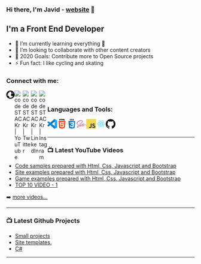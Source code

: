 ### Hi there, I'm Javid - [website] 👋

## I'm a Front End Developer

- 🌱 I’m currently learning everything 🤣
- 👯 I’m looking to collaborate with other content creators
- 🥅 2020 Goals: Contribute more to Open Source projects
- ⚡ Fun fact: I like cycling and skating

### Connect with me:

[<img align="left" alt="codeSTACKr.com" width="22px" src="https://raw.githubusercontent.com/iconic/open-iconic/master/svg/globe.svg" />][website]
[<img align="left" alt="codeSTACKr | YouTube" width="22px" src="https://cdn.jsdelivr.net/npm/simple-icons@v3/icons/youtube.svg" />][youtube]
[<img align="left" alt="codeSTACKr | Twitter" width="22px" src="https://cdn.jsdelivr.net/npm/simple-icons@v3/icons/twitter.svg" />][twitter]
[<img align="left" alt="codeSTACKr | LinkedIn" width="22px" src="https://cdn.jsdelivr.net/npm/simple-icons@v3/icons/linkedin.svg" />][linkedin]
[<img align="left" alt="codeSTACKr | Instagram" width="22px" src="https://cdn.jsdelivr.net/npm/simple-icons@v3/icons/instagram.svg" />][instagram]

<br />

### Languages and Tools:

<img align="left" alt="Visual Studio Code" width="26px" src="https://raw.githubusercontent.com/github/explore/80688e429a7d4ef2fca1e82350fe8e3517d3494d/topics/visual-studio-code/visual-studio-code.png" />

<img align="left" alt="HTML5" width="26px" src="https://raw.githubusercontent.com/github/explore/80688e429a7d4ef2fca1e82350fe8e3517d3494d/topics/html/html.png" />
<img align="left" alt="CSS3" width="26px" src="https://raw.githubusercontent.com/github/explore/80688e429a7d4ef2fca1e82350fe8e3517d3494d/topics/css/css.png" />
<img align="left" alt="Sass" width="26px" src="https://raw.githubusercontent.com/github/explore/80688e429a7d4ef2fca1e82350fe8e3517d3494d/topics/sass/sass.png" />
<img align="left" alt="JavaScript" width="26px" src="https://raw.githubusercontent.com/github/explore/80688e429a7d4ef2fca1e82350fe8e3517d3494d/topics/javascript/javascript.png" />
<img align="left" alt="React" width="26px" src="https://raw.githubusercontent.com/github/explore/80688e429a7d4ef2fca1e82350fe8e3517d3494d/topics/react/react.png" />
<img align="left" alt="GitHub" width="26px" src="https://raw.githubusercontent.com/github/explore/78df643247d429f6cc873026c0622819ad797942/topics/github/github.png" />

<br />
<br />

---

### 📺 Latest YouTube Videos

<!-- YOUTUBE:START -->
- [Code samples prepared with Html, Css, Javascript and Bootstrap](https://www.youtube.com/watch?v=3yKk4t7OdxM&list=PL8p8jd_OmfzLSVAfZ_zLIMi2IBYY7QAVJ&ab_channel=TheJaviDev)
- [Site examples prepared with Html, Css, Javascript and Bootstrap](https://www.youtube.com/watch?v=IO0wx-dPxYc&list=PL8p8jd_OmfzLAdD7BjMI5UU-0alFRVph_)
- [Game examples prepared with Html, Css, Javascript and Bootstrap](https://www.youtube.com/watch?v=bFpVMVIfPCY&list=PL8p8jd_OmfzKC0j506BJzmsld2uphMLME)
- [TOP 10 VİDEO - 1](https://www.youtube.com/watch?v=6MlTpxWmv4g&list=PL8p8jd_OmfzLdmfd8-qhrJT93cCQYuxlP&ab_channel=TheJaviDev)
<!-- YOUTUBE:END -->

➡️ [more videos...](https://www.youtube.com/c/TheJaviDev/videos)

---

### 📺 Latest Github Projects

<!-- Github:START -->
- [Small projects](https://github.com/thejavidev/MyPorjects/tree/main/PROJECTS)
- [Site templates.](https://github.com/thejavidev/MyPorjects/tree/main/SITES)
- [C#](https://github.com/thejavidev/MyPorjects/tree/main/C%23)

<!-- Github:END -->

---


[website]: https://cavidan.info/
[twitter]: https://twitter.com/javidation
[youtube]: https://www.youtube.com/c/TheJaviDev/videos
[instagram]: https://www.instagram.com/javidation/
[linkedin]: https://www.linkedin.com/in/cavidan-ismayilov-002332183/

